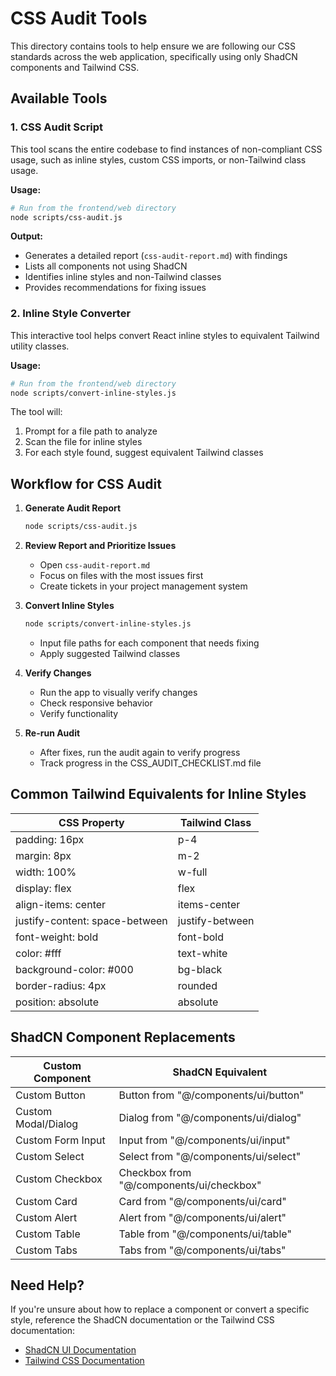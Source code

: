 # CSS Audit Tools

This directory contains tools to help ensure we are following our CSS standards across the web application, specifically using only ShadCN components and Tailwind CSS.

## Available Tools

### 1. CSS Audit Script

This tool scans the entire codebase to find instances of non-compliant CSS usage, such as inline styles, custom CSS imports, or non-Tailwind class usage.

**Usage:**

```bash
# Run from the frontend/web directory
node scripts/css-audit.js
```

**Output:**

- Generates a detailed report (`css-audit-report.md`) with findings
- Lists all components not using ShadCN
- Identifies inline styles and non-Tailwind classes
- Provides recommendations for fixing issues

### 2. Inline Style Converter

This interactive tool helps convert React inline styles to equivalent Tailwind utility classes.

**Usage:**

```bash
# Run from the frontend/web directory
node scripts/convert-inline-styles.js
```

The tool will:

1. Prompt for a file path to analyze
2. Scan the file for inline styles
3. For each style found, suggest equivalent Tailwind classes

## Workflow for CSS Audit

1. **Generate Audit Report**

   ```bash
   node scripts/css-audit.js
   ```

2. **Review Report and Prioritize Issues**

   - Open `css-audit-report.md`
   - Focus on files with the most issues first
   - Create tickets in your project management system

3. **Convert Inline Styles**

   ```bash
   node scripts/convert-inline-styles.js
   ```

   - Input file paths for each component that needs fixing
   - Apply suggested Tailwind classes

4. **Verify Changes**

   - Run the app to visually verify changes
   - Check responsive behavior
   - Verify functionality

5. **Re-run Audit**
   - After fixes, run the audit again to verify progress
   - Track progress in the CSS_AUDIT_CHECKLIST.md file

## Common Tailwind Equivalents for Inline Styles

| CSS Property                   | Tailwind Class  |
| ------------------------------ | --------------- |
| padding: 16px                  | p-4             |
| margin: 8px                    | m-2             |
| width: 100%                    | w-full          |
| display: flex                  | flex            |
| align-items: center            | items-center    |
| justify-content: space-between | justify-between |
| font-weight: bold              | font-bold       |
| color: #fff                    | text-white      |
| background-color: #000         | bg-black        |
| border-radius: 4px             | rounded         |
| position: absolute             | absolute        |

## ShadCN Component Replacements

| Custom Component    | ShadCN Equivalent                        |
| ------------------- | ---------------------------------------- |
| Custom Button       | Button from "@/components/ui/button"     |
| Custom Modal/Dialog | Dialog from "@/components/ui/dialog"     |
| Custom Form Input   | Input from "@/components/ui/input"       |
| Custom Select       | Select from "@/components/ui/select"     |
| Custom Checkbox     | Checkbox from "@/components/ui/checkbox" |
| Custom Card         | Card from "@/components/ui/card"         |
| Custom Alert        | Alert from "@/components/ui/alert"       |
| Custom Table        | Table from "@/components/ui/table"       |
| Custom Tabs         | Tabs from "@/components/ui/tabs"         |

## Need Help?

If you're unsure about how to replace a component or convert a specific style, reference the ShadCN documentation or the Tailwind CSS documentation:

- [ShadCN UI Documentation](https://ui.shadcn.com)
- [Tailwind CSS Documentation](https://tailwindcss.com/docs)
